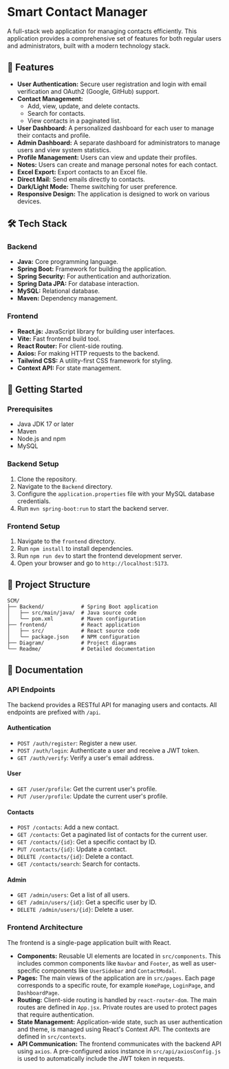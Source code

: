 # Smart Contact Manager

A full-stack web application for managing contacts efficiently. This application provides a comprehensive set of features for both regular users and administrators, built with a modern technology stack.

## 🌟 Features

- **User Authentication:** Secure user registration and login with email verification and OAuth2 (Google, GitHub) support.
- **Contact Management:**
  - Add, view, update, and delete contacts.
  - Search for contacts.
  - View contacts in a paginated list.
- **User Dashboard:** A personalized dashboard for each user to manage their contacts and profile.
- **Admin Dashboard:** A separate dashboard for administrators to manage users and view system statistics.
- **Profile Management:** Users can view and update their profiles.
- **Notes:** Users can create and manage personal notes for each contact.
- **Excel Export:** Export contacts to an Excel file.
- **Direct Mail:** Send emails directly to contacts.
- **Dark/Light Mode:** Theme switching for user preference.
- **Responsive Design:** The application is designed to work on various devices.

## 🛠️ Tech Stack

### Backend
- **Java:** Core programming language.
- **Spring Boot:** Framework for building the application.
- **Spring Security:** For authentication and authorization.
- **Spring Data JPA:** For database interaction.
- **MySQL:** Relational database.
- **Maven:** Dependency management.

### Frontend
- **React.js:** JavaScript library for building user interfaces.
- **Vite:** Fast frontend build tool.
- **React Router:** For client-side routing.
- **Axios:** For making HTTP requests to the backend.
- **Tailwind CSS:** A utility-first CSS framework for styling.
- **Context API:** For state management.

## 🚀 Getting Started

### Prerequisites
- Java JDK 17 or later
- Maven
- Node.js and npm
- MySQL

### Backend Setup
1. Clone the repository.
2. Navigate to the `Backend` directory.
3. Configure the `application.properties` file with your MySQL database credentials.
4. Run `mvn spring-boot:run` to start the backend server.

### Frontend Setup
1. Navigate to the `frontend` directory.
2. Run `npm install` to install dependencies.
3. Run `npm run dev` to start the frontend development server.
4. Open your browser and go to `http://localhost:5173`.

## 📁 Project Structure

```
SCM/
├── Backend/            # Spring Boot application
│   ├── src/main/java/  # Java source code
│   └── pom.xml         # Maven configuration
├── frontend/           # React application
│   ├── src/            # React source code
│   └── package.json    # NPM configuration
├── Diagram/            # Project diagrams
└── Readme/             # Detailed documentation
```

## 📄 Documentation

### API Endpoints

The backend provides a RESTful API for managing users and contacts. All endpoints are prefixed with `/api`.

#### Authentication
- `POST /auth/register`: Register a new user.
- `POST /auth/login`: Authenticate a user and receive a JWT token.
- `GET /auth/verify`: Verify a user's email address.

#### User
- `GET /user/profile`: Get the current user's profile.
- `PUT /user/profile`: Update the current user's profile.

#### Contacts
- `POST /contacts`: Add a new contact.
- `GET /contacts`: Get a paginated list of contacts for the current user.
- `GET /contacts/{id}`: Get a specific contact by ID.
- `PUT /contacts/{id}`: Update a contact.
- `DELETE /contacts/{id}`: Delete a contact.
- `GET /contacts/search`: Search for contacts.

#### Admin
- `GET /admin/users`: Get a list of all users.
- `GET /admin/users/{id}`: Get a specific user by ID.
- `DELETE /admin/users/{id}`: Delete a user.

### Frontend Architecture

The frontend is a single-page application built with React.

-   **Components:** Reusable UI elements are located in `src/components`. This includes common components like `Navbar` and `Footer`, as well as user-specific components like `UserSidebar` and `ContactModal`.
-   **Pages:** The main views of the application are in `src/pages`. Each page corresponds to a specific route, for example `HomePage`, `LoginPage`, and `DashboardPage`.
-   **Routing:** Client-side routing is handled by `react-router-dom`. The main routes are defined in `App.jsx`. Private routes are used to protect pages that require authentication.
-   **State Management:** Application-wide state, such as user authentication and theme, is managed using React's Context API. The contexts are defined in `src/contexts`.
-   **API Communication:** The frontend communicates with the backend API using `axios`. A pre-configured axios instance in `src/api/axiosConfig.js` is used to automatically include the JWT token in requests.



